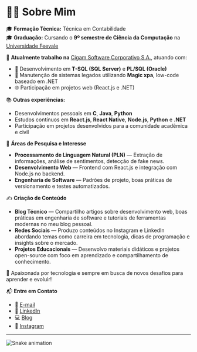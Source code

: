 # 👩‍💻 Sobre Mim

🎓 **Formação Técnica:** Técnica em Contabilidade  
🎓 **Graduação:** Cursando o **9º semestre de Ciência da Computação** na [Universidade Feevale](https://www.feevale.br)  

💼 **Atualmente trabalho na** [Cigam Software Corporativo S.A.](https://www.cigam.com.br), atuando com:
- 💾 Desenvolvimento em **T-SQL (SQL Server)** e **PL/SQL (Oracle)**
- 🔧 Manutenção de sistemas legados utilizando **Magic xpa**, low-code baseado em .NET
- 🌐 Participação em projetos web (React.js e .NET)

📚 **Outras experiências:**
- Desenvolvimentos pessoais em **C**, **Java**, **Python**
- Estudos contínuos em **React.js**, **React Native**, **Node.js**, **Python** e **.NET**
- Participação em projetos desenvolvidos para a comunidade acadêmica e civil

🔬 **Áreas de Pesquisa e Interesse**
- **Processamento de Linguagem Natural (PLN)** — Extração de informações, análise de sentimentos, detecção de fake news.
- **Desenvolvimento Web** — Frontend com React.js e integração com Node.js no backend.
- **Engenharia de Software** — Padrões de projeto, boas práticas de versionamento e testes automatizados.

✍️ **Criação de Conteúdo**
- **Blog Técnico** — Compartilho artigos sobre desenvolvimento web, boas práticas em engenharia de software e tutoriais de ferramentas modernas no meu blog pessoal.
- **Redes Sociais** — Produzo conteúdos no Instagram e LinkedIn abordando temas como carreira em tecnologia, dicas de programação e insights sobre o mercado.
- **Projetos Educacionais** — Desenvolvo materiais didáticos e projetos open-source com foco em aprendizado e compartilhamento de conhecimento.

🚀 Apaixonada por tecnologia e sempre em busca de novos desafios para aprender e evoluir!

📬 **Entre em Contato**
- 📧 [E-mail](carla.cr.reis@gmail.com)
- 💼 [LinkedIn](linkedin.com/in/carla-reis-60888413b)
- 💻 [Blog](carla-reis-cr.github.io/carlareis.dev)
- 📸 [Instagram](https://www.instagram.com/carlareis.dev/)

<hr />


![Snake animation](https://github.com/carla-reis-cr/carla-reis-cr/blob/output/github-contribution-grid-snake.svg)

</div>
